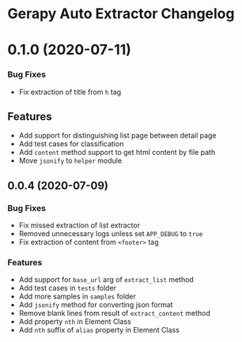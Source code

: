 # Gerapy Auto Extractor Changelog

# 0.1.0 (2020-07-11)

### Bug Fixes

* Fix extraction of title from `h` tag

## Features

* Add support for distinguishing list page between detail page
* Add test cases for classification
* Add `content` method support to get html content by file path
* Move `jsonify` to `helper` module

## 0.0.4 (2020-07-09)

### Bug Fixes

* Fix missed extraction of list extractor
* Removed unnecessary logs unless set `APP_DEBUG` to `true`
* Fix extraction of content from `<footer>` tag

### Features

* Add support for `base_url` arg of `extract_list` method
* Add test cases in `tests` folder
* Add more samples in `samples` folder
* Add `jsonify` method for converting json format
* Remove blank lines from result of `extract_content` method
* Add property `nth` in Element Class
* Add `nth` suffix of `alias` property in Element Class